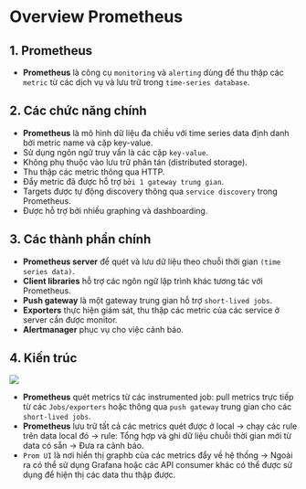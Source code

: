 # Overview Prometheus
## 1. Prometheus
- **Prometheus** là công cụ `monitoring` và `alerting` dùng để thu thập các `metric` từ các dịch vụ và lưu trữ trong `time-series database`.

## 2. Các chức năng chính
- **Prometheus** là mô hình dữ liệu đa chiều với time series data định danh bởi metric name và cặp key-value.
- Sử dụng ngôn ngữ truy vấn là các cặp `key-value`.
- Không phụ thuộc vào lưu trữ phân tán (distributed storage).
- Thu thập các metric thông qua HTTP.
- Đẩy metric đã được hỗ trợ `bởi 1 gateway trung gian`.
- Targets được tự động discovery thông qua `service discovery` trong Prometheus. 
- Được hỗ trợ bởi nhiều graphing và dashboarding.

## 3. Các thành phần chính
- **Prometheus server** để quét và lưu dữ liệu theo chuỗi thời gian `(time series data)`.
- **Client libraries** hỗ trợ các ngôn ngữ lập trình khác tương tác với Prometheus.
- **Push gateway** là một gateway trung gian hỗ trợ `short-lived jobs`.
- **Exporters** thực hiện giám sát, thu thập các metric của các service ở server cần được monitor.
- **Alertmanager** phục vụ cho việc cảnh báo.

## 4. Kiến trúc

![](https://github.com/trangnth/ghichep-prometheus/raw/master/img/architecture.png)

- **Prometheus** quét metrics từ các instrumented job: pull metrics trực tiếp từ các `Jobs/exporters` hoặc thông qua `push gateway` trung gian cho các `short-lived jobs`.
- **Prometheus** lưu trữ tất cả các metrics quét được ở local -> chạy các rule trên data local đó -> rule: Tổng hợp và ghi dữ liệu chuỗi thời gian mới từ data có sẵn -> Đưa ra cảnh báo.
- `Prom UI` là nơi hiển thị graphb của các metrics đẩy về hệ thống -> Ngoài ra có thể sử dụng Grafana hoặc các API consumer khác có thể được sử dụng để hiện thị các data thu thập được.





